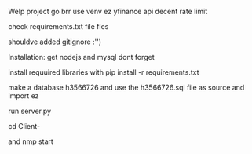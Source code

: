 Welp project go brr
use venv ez 
yfinance api decent rate limit

check requirements.txt file fles



shouldve added gitignore :'')


Installation:
get nodejs and mysql dont forget

install requuired libraries with pip install -r requirements.txt

make a database h3566726 and use the h3566726.sql file as source and import ez

run server.py

cd Client-

and nmp start

